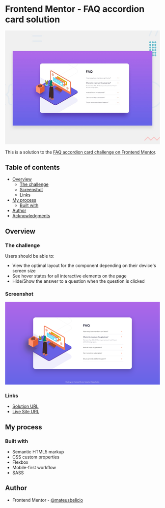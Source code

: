 # Frontend Mentor - FAQ accordion card solution

![Design preview for the FAQ accordion card coding challenge](./design/desktop-preview.jpg)

This is a solution to the [FAQ accordion card challenge on Frontend Mentor](https://www.frontendmentor.io/challenges/faq-accordion-card-XlyjD0Oam).

## Table of contents

- [Overview](#overview)
  - [The challenge](#the-challenge)
  - [Screenshot](#screenshot)
  - [Links](#links)
- [My process](#my-process)
  - [Built with](#built-with)
- [Author](#author)
- [Acknowledgments](#acknowledgments)

## Overview

### The challenge

Users should be able to:

- View the optimal layout for the component depending on their device's screen size
- See hover states for all interactive elements on the page
- Hide/Show the answer to a question when the question is clicked

### Screenshot

![](./design/desktop-result.png)

### Links

- [Solution URL](https://github.com/mateusbelicio/faq-accordion-card)
- [Live Site URL](https://mateusbelicio.github.io/faq-accordion-card)

## My process

### Built with

- Semantic HTML5 markup
- CSS custom properties
- Flexbox
- Mobile-first workflow
- SASS

## Author

- Frontend Mentor - [@mateusbelicio](https://www.frontendmentor.io/profile/mateusbelicio)
